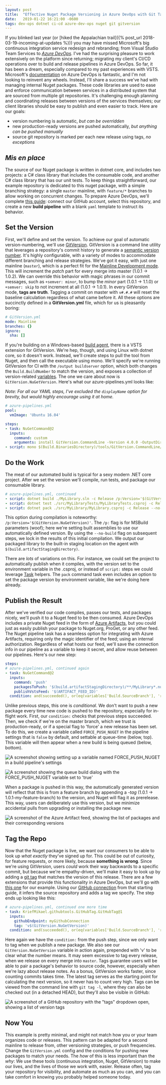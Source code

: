 ```yaml
---
layout: post
title:  "Effective Nuget Package Versioning in Azure DevOps with Git Tags and GitVersion"
date:   2019-01-22 16:21:00 -0600
tags: dev-ops dotnet ci-cd azure-dev-ops nuget git gitversion
---
```


If you blinked last year (or [hiked the Appalachian trail]({% post_url 2018-03-19-incoming-at-updates %})) you may have missed Microsoft's big continuous integration service redesign and rebranding; from Visual Studio Team Services to [_Azure DevOps_](https://dev.azure.com). I've had the surprising pleasure to work extensively on the platform since returning; migrating my client's CI/CD operations over to build and release pipelines in Azure DevOps. So far, it has been a dream, especially compared to my past experiences with VSTS. Microsoft's [documentation](https://docs.microsoft.com/en-us/azure/devops/pipelines/) on Azure DevOps is fantastic, and I'm not looking to reinvent any wheels. Instead, I'll share a success we've had with managing internal Nuget packages.<!--more--> These code libraries are used to ease and enforce communication between services in a distributed system that are sourced from multiple git repositories. It's challenging enough planning and coordinating releases between versions of the services themselves; our client libraries should be easy to publish and even easier to track. Here are our goals:

- version numbering is automatic, _but can be overridden_
- new production-ready versions are pushed automatically, _but anything can be pushed manually_
- source git repository is marked per each new release using tags, _no exceptions_

## _Mis en place_

The source of our Nuget package is written in dotnet core, and includes two projects: a C# class library that includes the consumable code, and another C# class library that has our unit tests. To keep things straightforward, our example repository is dedicated to this nuget package, with a simple branching strategy: a single `master` mainline, with `feature/*` branches to allow working on concurrent changes. To prepare Azure DevOps, we'll complete [this guide](https://docs.microsoft.com/en-us/azure/devops/pipelines/get-started-yaml): connect our GitHub account, select this repository, and create a new **build pipeline** with a blank `yaml` template to instruct its behavior.

## Set the Version

First, we'll define and set the version. To achieve our goal of automatic version-numbering, we'll use [GitVersion](https://github.com/GitTools/GitVersion). GitVersion is a command line utility that leverages a repository's commit history to generate a [semantic version number](https://gitversion.readthedocs.io/en/latest/reference/intro-to-semver/). It's highly configurable, with a variety of modes to accommodate different branching and release strategies. We've got it easy, with just one mainline (`master`), which is a perfect fit for the [Mainline Development mode](https://gitversion.readthedocs.io/en/latest/reference/mainline-development/). This will increment the _patch_ part for every merge into master (1.0.1 -> 1.0.2). We can override this behavior with magic phrases in our commit messages, such as `+semver: minor`, to bump the _minor_ part (1.0.1 -> 1.1.0) or `+semver: skip` to not increment at all (1.0.1 -> 1.0.1). In every GitVersion mode, **tags are truth**. Tagging a commit on master with `v#.#.#` will reset the baseline calculation regardless of what came before it. All these options are succinctly defined in a **GitVersion.yml** file, which for us is pleasantly boring:

```yml
# GitVersion.yml
mode: Mainline
branches: {}
ignore:
  sha: []
```

If you're building on a Windows-based [build agent](https://docs.microsoft.com/en-us/azure/devops/pipelines/agents/hosted), there is a VSTS extension for GitVersion. We're hep, though, and using Linux with dotnet core, so it doesn't work. Instead, we'll create steps to pull the tool from Nuget, and then call the executable using mono. We'll specify we're running GitVersion for CI with the `/output buildserver` option, which both changes the `Build.BuildNumber` to match the version, and exposes a collection of version-related [variables](https://gitversion.readthedocs.io/en/latest/more-info/variables/). The one we care about now is `GitVersion.NuGetVersion`. Here's what our azure-pipelines.yml looks like:

_Note: For all our YAML steps, I've excluded the `displayName` option for brevity, but would highly encourage using it at home._

``` yml
# azure-pipelines.yml
pool:
  vmImage: 'Ubuntu 16.04'

steps:
- task: NuGetCommand@2
  inputs:
    command: custom
    arguments: install GitVersion.CommandLine -Version 4.0.0 -OutputDirectory $(Build.BinariesDirectory)/tools -ExcludeVersion
- script: mono $(Build.BinariesDirectory)/tools/GitVersion.CommandLine/tools/GitVersion.exe /output buildserver /nofetch
```

## Do the Work

The meat of our automated build is typical for a sexy modern .NET core project. After we set the version we'll compile, run tests, and package our consumable library.

``` yml
# azure-pipelines.yml, continued
- script: dotnet build ./MyLibrary.sln -c Release /p:Version='$(GitVersion.NuGetVersion)'
- script: dotnet test ./src/MyLibraryTests/MyLibraryTests.csproj -c Release --no-build
- script: dotnet pack ./src/MyLibrary/MyLibrary.csproj -c Release --no-build -o '$(build.artifactStagingDirectory)'
```

This option during compilation is noteworthy: `/p:Version='$(GitVersion.NuGetVersion)'`. The `/p:` flag is for MSBuild parameters (woof); here we're setting built assemblies to use our automatically defined version. By using the `--no-build` flag on subsequent steps, we lock in the results of this initial compilation. We output our packaged library to the built-in staging location on the agent with `$(build.artifactStagingDirectory)`.

There are _lots_ of variations on this. For instance, we could set the project to automatically publish when it compiles, with the version set to the environment variable in the .csproj, or instead of `script:` steps we could leverage [Task](https://docs.microsoft.com/en-us/azure/devops/pipelines/tasks/build/dotnet-core-cli?view=vsts) helpers. The `pack` command task even includes an option to set the package version by environment variable, like we're doing here already.

## Publish the Result

After we've verified our code compiles, passes our tests, and packages nicely, we'll push it to a Nuget feed to be then consumed. Azure DevOps includes a private Nuget feed in the form of [Azure Artifacts](https://azure.microsoft.com/en-us/services/devops/artifacts/), but you could just as easily publish your package to Nuget.org, ProGet, or any other feed. The Nuget pipeline task has a seamless option for integrating with Azure Artifacts, requiring only the magic identifier of the feed; using an internal authorization. Regardless of what hosts our feed, we'll save the connection info in our pipeline as a variable to keep it secret, and allow reuse between our pipelines. Here's our new step:

``` yml
steps:
# azure-pipelines.yml, continued again
- task: NuGetCommand@2
  inputs:
    command: 'push'
    packagesToPush: '$(build.artifactStagingDirectory)/**/MyLibrary*.nupkg'
    publishVstsFeed: '$(ARTIFACT_FEED_ID)'
  condition: and(succeeded(), or(eq(variables['Build.SourceBranch'], 'refs/heads/master'), eq('true', variables['FORCE_PUSH_NUGET']))
```

Unlike previous steps, this one is _conditional_. We don't want to push a new package every time new code is pushed to the repository, especially for in-flight work. First, our `condition:` checks that previous steps succeeded. Then, we check if we're on the master branch, which we trust is production-ready, or if a special flag to 'force' a new release has been set. To do this, we create a variable called `FORCE_PUSH_NUGET` in the pipeline settings that is `false` by default, and settable at queue-time (below, top). This variable will then appear when a new build is being queued (below, bottom).

![A screenshot showing setting up a variable named FORCE_PUSH_NUGET in a build pipeline's settings](/assets/post-resources/2019-01-22-effective-nuget-versioning-in-azure-devops-1-variable-setup.jpg)

![A screenshot showing the queue build dialog with the FORCE_PUSH_NUGET variable set to 'true'](/assets/post-resources/2019-01-22-effective-nuget-versioning-in-azure-devops-2-queue-build.jpg)

When a package is pushed in this way, the automatically generated version will reflect that this is from a feature branch by appending a _-tag_ (1.0.1 -> 1.0.1-my-feature-branch) to the version, and Nuget will flag it as prerelease. This way, users can deliberately use this version, but we minimize accidental pulls from upgrading or installing the package new.

![A screenshot of the Azure Artifact feed, showing the list of packages and their corresponding versions](/assets/post-resources/2019-01-22-effective-nuget-versioning-in-azure-devops-3-package-list.jpg)

## Tag the Repo

Now that the Nuget package is live, we want our consumers to be able to look up _what exactly_ they've signed up for. This could be out of curiosity, for feature requests, or more likely, because **something is wrong**. Since we're using GitVersion, users _could_ work their way backwards to a specific commit, but because we're empathy-driven, we'll make it easy to look up by adding a [git tag](https://git-scm.com/book/en/v2/Git-Basics-Tagging) that matches the version of this release. There are a few extensions that provide this functionality in Azure DevOps, but we'll go with [this one](https://github.com/mikaelkrief/GitHub-Tools-vsts-extensions/wiki/Tag-GitHub-source-code) for our example. Using our [GitHub connection](https://docs.microsoft.com/en-us/azure/devops/pipelines/repos/github) from that starting guide, it infers the source repository and adds a tag we specify. The step ends up looking like this:

``` yml
# azure-pipelines.yml, continued one more time
- task: KriefMikael.githubtools.GitHubTag.GitHubTag@1
  inputs:
    githubEndpoint: myGithubConnection
    tag: 'v$(GitVersion.NuGetVersion)'
  condition: and(succeeded(), or(eq(variables['Build.SourceBranch'], 'refs/heads/master'), eq('true', variables['FORCE_PUSH_NUGET']))
```

Here again we have the `condition:` from the push step, since we only want to tag when we publish a new package. We also see our `GitVersion.NuGetVersion` variable in action again, prepended with 'v' to be clear what the number means. It may seem excessive to tag every release, when we release on every merge into `master`. Tags guarantee users will be able to pair a package's behavior to source code, however, especially when we're lazy about release notes. As a bonus, GitVersion works faster, since counting commits takes time. The latest tag serves as the starting point for calculating the next version, so it never has to count very high. Tags can be viewed from the command line with `git tag -l`, where they can also be checked out (in a detached HEAD), but they'll also be visible in GitHub:

![A screenshot of a GitHub repository with the "tags" dropdown open, showing a list of version tags](/assets/post-resources/2019-01-22-effective-nuget-versioning-in-azure-devops-4-github-tags.jpg)

## Now You

This example is pretty minimal, and might not match how you or your team organizes code or releases. This pattern can be adapted for a second mainline to release from, other versioning strategies, or push frequencies. Change the `GitVersion.yml` config and the conditions for pushing new packages to match your needs. The _how_ of this is less important than the _why_: We use these tools (continuous integration, Nuget, GitVersion) to make our lives, and the lives of those we work with, easier. Release often, tag your repository for visibility, and automate as much as you can, and you can take comfort in knowing you probably helped someone today.
